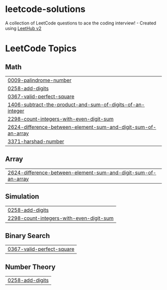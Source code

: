 # leetcode-solutions
A collection of LeetCode questions to ace the coding interview! - Created using [LeetHub v2](https://github.com/arunbhardwaj/LeetHub-2.0)

<!---LeetCode Topics Start-->
# LeetCode Topics
## Math
|  |
| ------- |
| [0009-palindrome-number](https://github.com/krishnendu-krish/leetcode-solutions/tree/master/0009-palindrome-number) |
| [0258-add-digits](https://github.com/krishnendu-krish/leetcode-solutions/tree/master/0258-add-digits) |
| [0367-valid-perfect-square](https://github.com/krishnendu-krish/leetcode-solutions/tree/master/0367-valid-perfect-square) |
| [1406-subtract-the-product-and-sum-of-digits-of-an-integer](https://github.com/krishnendu-krish/leetcode-solutions/tree/master/1406-subtract-the-product-and-sum-of-digits-of-an-integer) |
| [2298-count-integers-with-even-digit-sum](https://github.com/krishnendu-krish/leetcode-solutions/tree/master/2298-count-integers-with-even-digit-sum) |
| [2624-difference-between-element-sum-and-digit-sum-of-an-array](https://github.com/krishnendu-krish/leetcode-solutions/tree/master/2624-difference-between-element-sum-and-digit-sum-of-an-array) |
| [3371-harshad-number](https://github.com/krishnendu-krish/leetcode-solutions/tree/master/3371-harshad-number) |
## Array
|  |
| ------- |
| [2624-difference-between-element-sum-and-digit-sum-of-an-array](https://github.com/krishnendu-krish/leetcode-solutions/tree/master/2624-difference-between-element-sum-and-digit-sum-of-an-array) |
## Simulation
|  |
| ------- |
| [0258-add-digits](https://github.com/krishnendu-krish/leetcode-solutions/tree/master/0258-add-digits) |
| [2298-count-integers-with-even-digit-sum](https://github.com/krishnendu-krish/leetcode-solutions/tree/master/2298-count-integers-with-even-digit-sum) |
## Binary Search
|  |
| ------- |
| [0367-valid-perfect-square](https://github.com/krishnendu-krish/leetcode-solutions/tree/master/0367-valid-perfect-square) |
## Number Theory
|  |
| ------- |
| [0258-add-digits](https://github.com/krishnendu-krish/leetcode-solutions/tree/master/0258-add-digits) |
<!---LeetCode Topics End-->